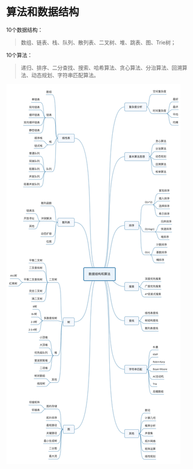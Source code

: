 
# 算法和数据结构

10个数据结构：

>数组、链表、栈、队列、散列表、二叉树、堆、跳表、图、Trie树；

10个算法：

>递归、排序、二分查找、搜索、哈希算法、贪心算法、分治算法、回溯算法、动态规划、字符串匹配算法。


![algorithm_and_data_structure](./algorithm_and_data_structure/algorithm_and_data_structure.jpg)
